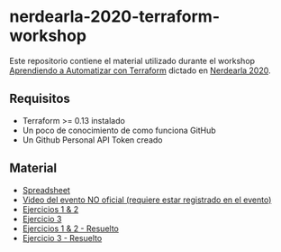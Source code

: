 # nerdearla-2020-terraform-workshop

Este repositorio contiene el material utilizado durante el workshop
[Aprendiendo a Automatizar con Terraform](https://nerdear.la/session/aprendiendo-a-automatizar-con-terraform/)
dictado en [Nerdearla 2020](https://nerdear.la/). 

## Requisitos

* Terraform >= 0.13 instalado
* Un poco de conocimiento de como funciona GitHub
* Un Github Personal API Token creado

## Material

* [Spreadsheet](https://docs.google.com/presentation/d/1RCJQXTAkqdLgRwmngSPERN9aj6xuH7yRHLhM4kb5SL8/edit?usp=sharing)
* [Video del evento NO oficial (requiere estar registrado en el evento)](https://www.youtube.com/watch?v=zYe6Iv0UJF8)
* [Ejercicios 1 & 2](./sample-1/)
* [Ejercicio 3](./sample/2)
* [Ejercicios 1 & 2 - Resuelto](./resolved-sample-1/)
* [Ejercicio 3 - Resuelto](./resolved-sample/2)
